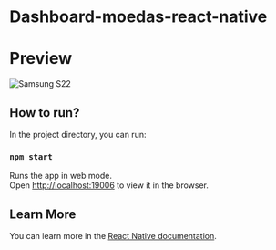 # Dashboard-moedas-react-native

# Preview
![Samsung S22](https://user-images.githubusercontent.com/53026536/178435963-57dd480a-c330-477f-b948-d8d555c3ac11.png)

## How to run?

In the project directory, you can run:
 
### `npm start`

Runs the app in web mode.\
Open [http://localhost:19006](http://localhost:19006) to view it in the browser.

## Learn More
You can learn more in the [React Native documentation](https://reactnative.dev//).
